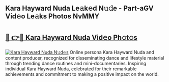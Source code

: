 ## Kara Hayward Nuda Le𝚊k𝚎d N𝚞𝚍e - Part-aGV Vid𝚎o Le𝚊ks Photos NvMMY

# <h2><a href="http://fbbxhz.evod.top/?m=Kara+Hayward+Nuda">🔗 👉🔴 Kara Hayward Nuda Vid𝚎o Ph𝚘t𝚘s</a></h2>

[![Kara Hayward Nuda N𝚞d𝚎s](https://i.imgur.com/8V9OHl7.gif)](http://fbbxhz.evod.top/?m=Kara+Hayward+Nuda)
Online persona Kara Hayward Nuda and content producer, recognized for disseminating dance and lifestyle material through trending dance routines and mini-documentaries. Inspiring individual Kara Hayward Nuda, celebrated for their remarkable achievements and commitment to making a positive impact on the world. 
